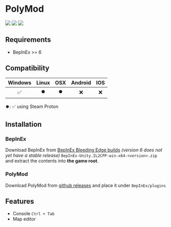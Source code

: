 ﻿# PolyMod

![](https://img.shields.io/github/downloads/IExploitableMan/PolyMod/total) ![](https://img.shields.io/codefactor/grade/github/IExploitableMan/PolyMod) ![](https://img.shields.io/github/repo-size/IExploitableMan/PolyMod)

## Requirements

- BepInEx >= 6

## Compatibility

|      Windows       |      Linux      |       OSX       | Android | IOS |
| :----------------: | :-------------: | :-------------: | :-----: | :-: |
| :white_check_mark: | :record_button: | :record_button: |   :x:   | :x: |

:record_button:: :white_check_mark: using Steam Proton

## Installation

### BepInEx

Download BepInEx from [BepInEx Bleeding Edge builds](https://builds.bepinex.dev/projects/bepinex_be) *(version 6 does not yet have a stable release)* `BepInEx-Unity.IL2CPP-win-x64-<version>.zip` and extract the contents into **the game root**.

### PolyMod

Download PolyMod from [github releases](https://github.com/IExploitableMan/PolyMod/releases) and place it under `BepInEx/plugins`

## Features

- Console `Ctrl + Tab`
- Map editor
